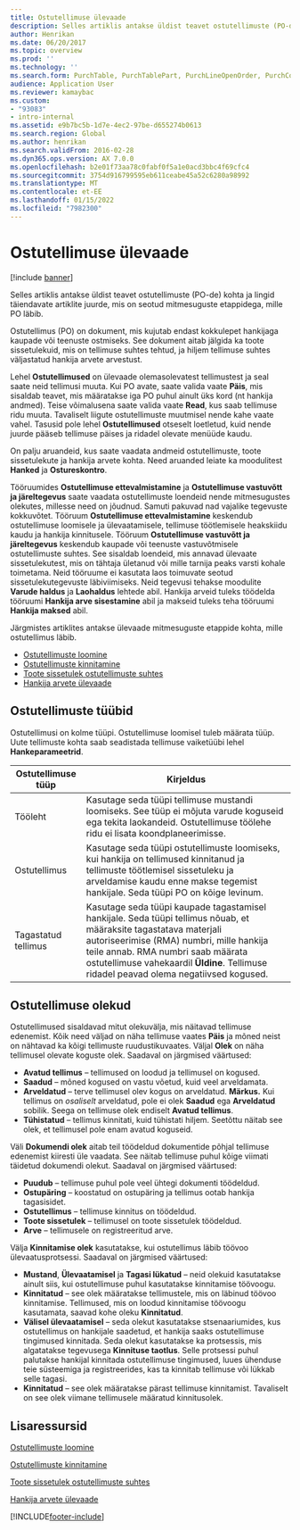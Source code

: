 ```yaml
---
title: Ostutellimuse ülevaade
description: Selles artiklis antakse üldist teavet ostutellimuste (PO-de) kohta ja lingid täiendavate artiklite juurde, mis on seotud mitmesuguste etappidega, mille PO läbib.
author: Henrikan
ms.date: 06/20/2017
ms.topic: overview
ms.prod: ''
ms.technology: ''
ms.search.form: PurchTable, PurchTablePart, PurchLineOpenOrder, PurchConfirmationRequestJournal
audience: Application User
ms.reviewer: kamaybac
ms.custom:
- "93083"
- intro-internal
ms.assetid: e9b7bc5b-1d7e-4ec2-97be-d655274b0613
ms.search.region: Global
ms.author: henrikan
ms.search.validFrom: 2016-02-28
ms.dyn365.ops.version: AX 7.0.0
ms.openlocfilehash: b2e01f73aa78c0fabf0f5a1e0acd3bbc4f69cfc4
ms.sourcegitcommit: 3754d916799595eb611ceabe45a52c6280a98992
ms.translationtype: MT
ms.contentlocale: et-EE
ms.lasthandoff: 01/15/2022
ms.locfileid: "7982300"
---
```

# <a name="purchase-order-overview"></a>Ostutellimuse ülevaade

[!include [banner](../includes/banner.md)]

Selles artiklis antakse üldist teavet ostutellimuste (PO-de) kohta ja lingid täiendavate artiklite juurde, mis on seotud mitmesuguste etappidega, mille PO läbib.

Ostutellimus (PO) on dokument, mis kujutab endast kokkulepet hankijaga kaupade või teenuste ostmiseks. See dokument aitab jälgida ka toote sissetulekuid, mis on tellimuse suhtes tehtud, ja hiljem tellimuse suhtes väljastatud hankija arvete arvestust.  

Lehel **Ostutellimused** on ülevaade olemasolevatest tellimustest ja seal saate neid tellimusi muuta. Kui PO avate, saate valida vaate **Päis**, mis sisaldab teavet, mis määratakse iga PO puhul ainult üks kord (nt hankija andmed). Teise võimalusena saate valida vaate **Read**, kus saab tellimuse ridu muuta. Tavaliselt liigute ostutellimuste muutmisel nende kahe vaate vahel. Tasusid pole lehel **Ostutellimused** otseselt loetletud, kuid nende juurde pääseb tellimuse päises ja ridadel olevate menüüde kaudu.  

On palju aruandeid, kus saate vaadata andmeid ostutellimuste, toote sissetulekute ja hankija arvete kohta. Need aruanded leiate ka moodulitest **Hanked** ja **Ostureskontro**.  

Tööruumides **Ostutellimuse ettevalmistamine** ja **Ostutellimuse vastuvõtt ja järeltegevus** saate vaadata ostutellimuste loendeid nende mitmesugustes olekutes, millesse need on jõudnud. Samuti pakuvad nad vajalike tegevuste kokkuvõtet. Tööruum **Ostutellimuse ettevalmistamine** keskendub ostutellimuse loomisele ja ülevaatamisele, tellimuse töötlemisele heakskiidu kaudu ja hankija kinnitusele. Tööruum **Ostutellimuse vastuvõtt ja järeltegevus** keskendub kaupade või teenuste vastuvõtmisele ostutellimuste suhtes. See sisaldab loendeid, mis annavad ülevaate sissetulekutest, mis on tähtaja ületanud või mille tarnija peaks varsti kohale toimetama. Neid tööruume ei kasutata laos toimuvate seotud sissetulekutegevuste läbiviimiseks. Neid tegevusi tehakse moodulite **Varude haldus** ja **Laohaldus** lehtede abil. Hankija arveid tuleks töödelda tööruumi **Hankija arve sisestamine** abil ja makseid tuleks teha tööruumi **Hankija maksed** abil.  

Järgmistes artiklites antakse ülevaade mitmesuguste etappide kohta, mille ostutellimus läbib.

-   [Ostutellimuste loomine](purchase-order-creation.md)
-   [Ostutellimuste kinnitamine](purchase-order-approval-confirmation.md)
-   [Toote sissetulek ostutellimuste suhtes](product-receipt-against-purchase-orders.md)
-   [Hankija arvete ülevaade](../../finance/accounts-payable/vendor-invoices-overview.md)

## <a name="types-of-purchase-orders"></a>Ostutellimuste tüübid
Ostutellimusi on kolme tüüpi. Ostutellimuse loomisel tuleb määrata tüüp. Uute tellimuste kohta saab seadistada tellimuse vaiketüübi lehel **Hankeparameetrid**.

| Ostutellimuse tüüp        | Kirjeldus                                                                                                                                                                                                                                                                           |
|----------------|---------------------------------------------------------------------------------------------------------------------------------------------------------------------------------------------------------------------------------------------------------------------------------------|
| Tööleht        | Kasutage seda tüüpi tellimuse mustandi loomiseks. See tüüp ei mõjuta varude koguseid ega tekita laokandeid. Ostutellimuse töölehe ridu ei lisata koondplaneerimisse.                                                                                                       |
| Ostutellimus | Kasutage seda tüüpi ostutellimuste loomiseks, kui hankija on tellimused kinnitanud ja tellimuste töötlemisel sissetuleku ja arveldamise kaudu enne makse tegemist hankijale. Seda tüüpi PO on kõige levinum.                                                                          |
| Tagastatud tellimus | Kasutage seda tüüpi kaupade tagastamisel hankijale. Seda tüüpi tellimus nõuab, et määraksite tagastatava materjali autoriseerimise (RMA) numbri, mille hankija teile annab. RMA numbri saab määrata ostutellimuse vahekaardil **Üldine**. Tellimuse ridadel peavad olema negatiivsed kogused. |

## <a name="purchase-order-statuses"></a>Ostutellimuse olekud
Ostutellimused sisaldavad mitut olekuvälja, mis näitavad tellimuse edenemist. Kõik need väljad on näha tellimuse vaates **Päis** ja mõned neist on nähtavad ka kõigi tellimuste ruudustikuvaates. Väljal **Olek** on näha tellimusel olevate koguste olek. Saadaval on järgmised väärtused:

-   **Avatud tellimus** – tellimused on loodud ja tellimusel on kogused.
-   **Saadud** – mõned kogused on vastu võetud, kuid veel arveldamata.
-   **Arveldatud** – terve tellimusel olev kogus on arveldatud. **Märkus.** Kui tellimus on *osaliselt* arveldatud, pole ei olek **Saadud** ega **Arveldatud** sobilik. Seega on tellimuse olek endiselt **Avatud tellimus**.
-   **Tühistatud** – tellimus kinnitati, kuid tühistati hiljem. Seetõttu näitab see olek, et tellimusel pole enam avatud koguseid.

Väli **Dokumendi olek** aitab teil töödeldud dokumentide põhjal tellimuse edenemist kiiresti üle vaadata. See näitab tellimuse puhul kõige viimati täidetud dokumendi olekut. Saadaval on järgmised väärtused:

-   **Puudub** – tellimuse puhul pole veel ühtegi dokumenti töödeldud.
-   **Ostupäring** – koostatud on ostupäring ja tellimus ootab hankija tagasisidet.
-   **Ostutellimus** – tellimuse kinnitus on töödeldud.
-   **Toote sissetulek** – tellimusel on toote sissetulek töödeldud.
-   **Arve** – tellimusele on registreeritud arve.

Välja **Kinnitamise olek** kasutatakse, kui ostutellimus läbib töövoo ülevaatusprotsessi. Saadaval on järgmised väärtused:

-   **Mustand**, **Ülevaatamisel** ja **Tagasi lükatud** – neid olekuid kasutatakse ainult siis, kui ostutellimuse puhul kasutatakse kinnitamise töövoogu.
-   **Kinnitatud** – see olek määratakse tellimustele, mis on läbinud töövoo kinnitamise. Tellimused, mis on loodud kinnitamise töövoogu kasutamata, saavad kohe oleku **Kinnitatud**.
-   **Välisel ülevaatamisel** – seda olekut kasutatakse stsenaariumides, kus ostutellimus on hankijale saadetud, et hankija saaks ostutellimuse tingimused kinnitada. Seda olekut kasutatakse ka protsessis, mis algatatakse tegevusega **Kinnituse taotlus**. Selle protsessi puhul palutakse hankijal kinnitada ostutellimuse tingimused, luues ühenduse teie süsteemiga ja registreerides, kas ta kinnitab tellimuse või lükkab selle tagasi.
-   **Kinnitatud** – see olek määratakse pärast tellimuse kinnitamist. Tavaliselt on see olek viimane tellimusele määratud kinnitusolek.


## <a name="additional-resources"></a>Lisaressursid

[Ostutellimuste loomine](purchase-order-creation.md)

[Ostutellimuste kinnitamine](purchase-order-approval-confirmation.md)

[Toote sissetulek ostutellimuste suhtes](product-receipt-against-purchase-orders.md)

[Hankija arvete ülevaade](../../finance/accounts-payable/vendor-invoices-overview.md)





[!INCLUDE[footer-include](../../includes/footer-banner.md)]